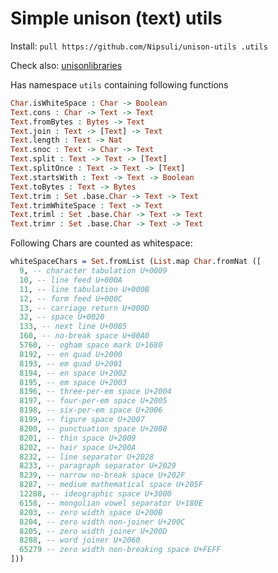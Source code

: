 # Simple unison (text) utils

Install: `pull https://github.com/Nipsuli/unison-utils .utils`

Check also: [unisonlibraries](https://github.com/runarorama/unisonlibraries)


Has namespace `utils` containing following functions
``` Idris
Char.isWhiteSpace : Char -> Boolean
Text.cons : Char -> Text -> Text
Text.fromBytes : Bytes -> Text
Text.join : Text -> [Text] -> Text
Text.length : Text -> Nat
Text.snoc : Text -> Char -> Text
Text.split : Text -> Text -> [Text]
Text.splitOnce : Text -> Text -> [Text]
Text.startsWith : Text -> Text -> Boolean
Text.toBytes : Text -> Bytes
Text.trim : Set .base.Char -> Text -> Text
Text.trimWhiteSpace : Text -> Text
Text.triml : Set .base.Char -> Text -> Text
Text.trimr : Set .base.Char -> Text -> Text
```


Following Chars are counted as whitespace:
``` Idris
whiteSpaceChars = Set.fromList (List.map Char.fromNat ([
  9, -- character tabulation U+0009
  10, -- line feed U+000A
  11, -- line tabulation U+000B
  12, -- form feed U+000C
  13, -- carriage return U+000D
  32, -- space U+0020
  133, -- next line U+0085
  160, -- no-break space U+00A0
  5760, -- ogham space mark U+1680
  8192, -- en quad U+2000
  8193, -- em quad U+2001
  8194, -- en space U+2002
  8195, -- em space U+2003
  8196, -- three-per-em space U+2004
  8197, -- four-per-em space U+2005
  8198, -- six-per-em space U+2006
  8199, -- figure space U+2007
  8200, -- punctuation space U+2008
  8201, -- thin space U+2009
  8202, -- hair space U+200A
  8232, -- line separator U+2028
  8233, -- paragraph separator U+2029
  8239, -- narrow no-break space U+202F
  8287, -- medium mathematical space U+205F
  12288, -- ideographic space U+3000
  6158, -- mongolian vowel separator U+180E
  8203, -- zero width space U+200B
  8204, -- zero width non-joiner U+200C
  8205, -- zero width joiner U+200D
  8288, -- word joiner U+2060
  65279 -- zero width non-breaking space U+FEFF
]))
```
